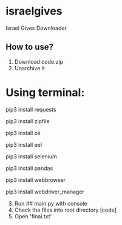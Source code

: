 # israelgives
Israel Gives Downloader

## How to use?

1. Download code.zip
2. Unarchive it

# Using terminal:

pip3 install requests

pip3 install zipfile

pip3 install os

pip3 install eel

pip3 install selenium

pip3 install pandas

pip3 install webbrowser

pip3 install webdriver_manager


3. Run ## main.py with console
4. Check the files into root directory [code]
5. Open 'final.txt'



